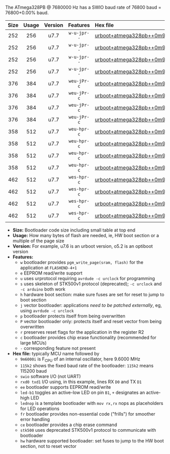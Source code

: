 The ATmega328PB @ 7680000 Hz has a SWIO baud rate of 76800 baud = 76800+0.00% baud.

|Size|Usage|Version|Features|Hex file|
|:-:|:-:|:-:|:-:|:--|
|252|256|u7.7|`w-u-jpr--`|[urboot+atmega328pb++0m9600i++++9k6_swio_rxb4_txb3_led+b5.hex](https://raw.githubusercontent.com/stefanrueger/urboot.hex/main/mcus/atmega328pb/internal_oscillator/fint++0m9600_Hz/br++++9k6_bps/urboot+atmega328pb++0m9600i++++9k6_swio_rxb4_txb3_led+b5.hex)|
|252|256|u7.7|`w-u-jpr--`|[urboot+atmega328pb++0m9600i++++9k6_swio_rxb4_txb3_lednop.hex](https://raw.githubusercontent.com/stefanrueger/urboot.hex/main/mcus/atmega328pb/internal_oscillator/fint++0m9600_Hz/br++++9k6_bps/urboot+atmega328pb++0m9600i++++9k6_swio_rxb4_txb3_lednop.hex)|
|252|256|u7.7|`w-u-jpr--`|[urboot+atmega328pb++0m9600i++++9k6_swio_rxd0_txd1_led+b5.hex](https://raw.githubusercontent.com/stefanrueger/urboot.hex/main/mcus/atmega328pb/internal_oscillator/fint++0m9600_Hz/br++++9k6_bps/urboot+atmega328pb++0m9600i++++9k6_swio_rxd0_txd1_led+b5.hex)|
|252|256|u7.7|`w-u-jpr--`|[urboot+atmega328pb++0m9600i++++9k6_swio_rxd0_txd1_lednop.hex](https://raw.githubusercontent.com/stefanrueger/urboot.hex/main/mcus/atmega328pb/internal_oscillator/fint++0m9600_Hz/br++++9k6_bps/urboot+atmega328pb++0m9600i++++9k6_swio_rxd0_txd1_lednop.hex)|
|376|384|u7.7|`weu-jPr-c`|[urboot+atmega328pb++0m9600i++++9k6_swio_rxb4_txb3_ee_led+b5_fr_ce.hex](https://raw.githubusercontent.com/stefanrueger/urboot.hex/main/mcus/atmega328pb/internal_oscillator/fint++0m9600_Hz/br++++9k6_bps/urboot+atmega328pb++0m9600i++++9k6_swio_rxb4_txb3_ee_led+b5_fr_ce.hex)|
|376|384|u7.7|`weu-jPr-c`|[urboot+atmega328pb++0m9600i++++9k6_swio_rxb4_txb3_ee_lednop_fr_ce.hex](https://raw.githubusercontent.com/stefanrueger/urboot.hex/main/mcus/atmega328pb/internal_oscillator/fint++0m9600_Hz/br++++9k6_bps/urboot+atmega328pb++0m9600i++++9k6_swio_rxb4_txb3_ee_lednop_fr_ce.hex)|
|376|384|u7.7|`weu-jPr-c`|[urboot+atmega328pb++0m9600i++++9k6_swio_rxd0_txd1_ee_led+b5_fr_ce.hex](https://raw.githubusercontent.com/stefanrueger/urboot.hex/main/mcus/atmega328pb/internal_oscillator/fint++0m9600_Hz/br++++9k6_bps/urboot+atmega328pb++0m9600i++++9k6_swio_rxd0_txd1_ee_led+b5_fr_ce.hex)|
|376|384|u7.7|`weu-jPr-c`|[urboot+atmega328pb++0m9600i++++9k6_swio_rxd0_txd1_ee_lednop_fr_ce.hex](https://raw.githubusercontent.com/stefanrueger/urboot.hex/main/mcus/atmega328pb/internal_oscillator/fint++0m9600_Hz/br++++9k6_bps/urboot+atmega328pb++0m9600i++++9k6_swio_rxd0_txd1_ee_lednop_fr_ce.hex)|
|358|512|u7.7|`weu-hpr-c`|[urboot+atmega328pb++0m9600i++++9k6_swio_rxb4_txb3_ee_led+b5_fr_ce_hw.hex](https://raw.githubusercontent.com/stefanrueger/urboot.hex/main/mcus/atmega328pb/internal_oscillator/fint++0m9600_Hz/br++++9k6_bps/urboot+atmega328pb++0m9600i++++9k6_swio_rxb4_txb3_ee_led+b5_fr_ce_hw.hex)|
|358|512|u7.7|`weu-hpr-c`|[urboot+atmega328pb++0m9600i++++9k6_swio_rxb4_txb3_ee_lednop_fr_ce_hw.hex](https://raw.githubusercontent.com/stefanrueger/urboot.hex/main/mcus/atmega328pb/internal_oscillator/fint++0m9600_Hz/br++++9k6_bps/urboot+atmega328pb++0m9600i++++9k6_swio_rxb4_txb3_ee_lednop_fr_ce_hw.hex)|
|358|512|u7.7|`weu-hpr-c`|[urboot+atmega328pb++0m9600i++++9k6_swio_rxd0_txd1_ee_led+b5_fr_ce_hw.hex](https://raw.githubusercontent.com/stefanrueger/urboot.hex/main/mcus/atmega328pb/internal_oscillator/fint++0m9600_Hz/br++++9k6_bps/urboot+atmega328pb++0m9600i++++9k6_swio_rxd0_txd1_ee_led+b5_fr_ce_hw.hex)|
|358|512|u7.7|`weu-hpr-c`|[urboot+atmega328pb++0m9600i++++9k6_swio_rxd0_txd1_ee_lednop_fr_ce_hw.hex](https://raw.githubusercontent.com/stefanrueger/urboot.hex/main/mcus/atmega328pb/internal_oscillator/fint++0m9600_Hz/br++++9k6_bps/urboot+atmega328pb++0m9600i++++9k6_swio_rxd0_txd1_ee_lednop_fr_ce_hw.hex)|
|462|512|u7.7|`wes-hpr-c`|[urboot+atmega328pb++0m9600i++++9k6_swio_rxb4_txb3_ee_led+b5_fr_ce_stk500_hw.hex](https://raw.githubusercontent.com/stefanrueger/urboot.hex/main/mcus/atmega328pb/internal_oscillator/fint++0m9600_Hz/br++++9k6_bps/urboot+atmega328pb++0m9600i++++9k6_swio_rxb4_txb3_ee_led+b5_fr_ce_stk500_hw.hex)|
|462|512|u7.7|`wes-hpr-c`|[urboot+atmega328pb++0m9600i++++9k6_swio_rxb4_txb3_ee_lednop_fr_ce_stk500_hw.hex](https://raw.githubusercontent.com/stefanrueger/urboot.hex/main/mcus/atmega328pb/internal_oscillator/fint++0m9600_Hz/br++++9k6_bps/urboot+atmega328pb++0m9600i++++9k6_swio_rxb4_txb3_ee_lednop_fr_ce_stk500_hw.hex)|
|462|512|u7.7|`wes-hpr-c`|[urboot+atmega328pb++0m9600i++++9k6_swio_rxd0_txd1_ee_led+b5_fr_ce_stk500_hw.hex](https://raw.githubusercontent.com/stefanrueger/urboot.hex/main/mcus/atmega328pb/internal_oscillator/fint++0m9600_Hz/br++++9k6_bps/urboot+atmega328pb++0m9600i++++9k6_swio_rxd0_txd1_ee_led+b5_fr_ce_stk500_hw.hex)|
|462|512|u7.7|`wes-hpr-c`|[urboot+atmega328pb++0m9600i++++9k6_swio_rxd0_txd1_ee_lednop_fr_ce_stk500_hw.hex](https://raw.githubusercontent.com/stefanrueger/urboot.hex/main/mcus/atmega328pb/internal_oscillator/fint++0m9600_Hz/br++++9k6_bps/urboot+atmega328pb++0m9600i++++9k6_swio_rxd0_txd1_ee_lednop_fr_ce_stk500_hw.hex)|

- **Size:** Bootloader code size including small table at top end
- **Usage:** How many bytes of flash are needed, ie, HW boot section or a multiple of the page size
- **Version:** For example, u7.6 is an urboot version, o5.2 is an optiboot version
- **Features:**
  + `w` bootloader provides `pgm_write_page(sram, flash)` for the application at `FLASHEND-4+1`
  + `e` EEPROM read/write support
  + `u` uses urprotocol requiring `avrdude -c urclock` for programming
  + `s` uses skeleton of STK500v1 protocol (deprecated); `-c urclock` and `-c arduino` both work
  + `h` hardware boot section: make sure fuses are set for reset to jump to boot section
  + `j` vector bootloader: applications *need to be patched externally*, eg, using `avrdude -c urclock`
  + `p` bootloader protects itself from being overwritten
  + `P` vector bootloader only: protects itself and reset vector from being overwritten
  + `r` preserves reset flags for the application in the register R2
  + `c` bootloader provides chip erase functionality (recommended for large MCUs)
  + `-` corresponding feature not present
- **Hex file:** typically MCU name followed by
  + `9m6000i` is F<sub>CPU</sub> of an internal oscillator, here 9.6000 MHz
  + `115k2` shows the fixed baud rate of the bootloader: `115k2` means 115200 baud
  + `swio` software I/O (not UART)
  + `rxd0 txd1` I/O using, in this example, lines RX `D0` and TX `D1`
  + `ee` bootloader supports EEPROM read/write
  + `led-b1` toggles an active-low LED on pin `B1`, `+` designates an active-high LED
  + `lednop` is a template bootloader with `mov rx,rx` nops as placeholders for LED operations
  + `fr` bootloader provides non-essential code ("frills") for smoother error handling
  + `ce` bootloader provides a chip erase command
  + `stk500` uses deprecated STK500v1 protocol to communicate with bootloader
  + `hw` hardware supported bootloader: set fuses to jump to the HW boot section, not to reset vector
